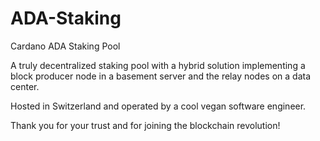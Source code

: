 # ADA-Staking
Cardano ADA Staking Pool

A truly decentralized staking pool with a hybrid solution implementing a block producer node in a basement server and the relay nodes on a data center. 

Hosted in Switzerland and operated by a cool vegan software engineer. 

Thank you for your trust and for joining the blockchain revolution!
